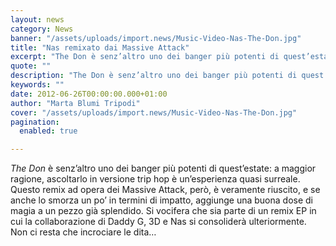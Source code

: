 ```yaml
---
layout: news
category: News
banner: "/assets/uploads/import.news/Music-Video-Nas-The-Don.jpg"
title: "Nas remixato dai Massive Attack"
excerpt: "The Don è senz’altro uno dei banger più potenti di quest’estate: a maggior ragione, ascoltarlo in versione trip hop è un’esperienza quasi surreale. Questo remix ad opera dei Massive Attack, però, è veramente riuscito, e se anche lo smorza un po’ in termini di impatto, aggiunge una buona dose di magia a un pezzo già [&hellip"
quote: ""
description: "The Don è senz’altro uno dei banger più potenti di quest’estate: a maggior ragione, ascoltarlo in versione trip hop è un’esperienza quasi surreale. Questo remix ad opera dei Massive Attack, però, è veramente riuscito, e se anche lo smorza un po’ in termini di impatto, aggiunge una buona dose di magia a un pezzo già [&hellip"
keywords: ""
date: 2012-06-26T00:00:00.000+01:00
author: "Marta Blumi Tripodi"
cover: "/assets/uploads/import.news/Music-Video-Nas-The-Don.jpg"
pagination:
  enabled: true

---
```


_The Don_ è senz’altro uno dei banger più potenti di quest’estate: a maggior ragione, ascoltarlo in versione trip hop è un’esperienza quasi surreale. Questo remix ad opera dei Massive Attack, però, è veramente riuscito, e se anche lo smorza un po’ in termini di impatto, aggiunge una buona dose di magia a un pezzo già splendido. Si vocifera che sia parte di un remix EP in cui la collaborazione di Daddy G, 3D e Nas si consoliderà ulteriormente. Non ci resta che incrociare le dita…